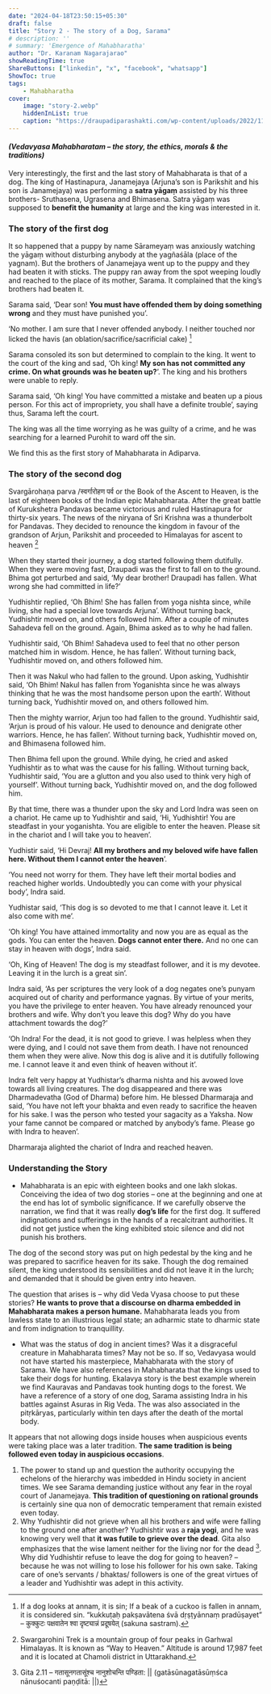 ```yaml
---
date: "2024-04-18T23:50:15+05:30"
draft: false
title: "Story 2 - The story of a Dog, Sarama"
# description: ''
# summary: 'Emergence of Mahabharatha'
author: "Dr. Karanam Nagarajarao"
showReadingTime: true
ShareButtons: ["linkedin", "x", "facebook", "whatsapp"]
ShowToc: true
tags:
    - Mahabharatha
cover:
    image: "story-2.webp"
    hiddenInList: true
    caption: "https://draupadiparashakti.com/wp-content/uploads/2022/11/1920px-00005_Janamejaya_and_brothers.jpg"
---
```


#### _(Vedavyasa Mahabharatam – the story, the ethics, morals & the traditions)_

Very interestingly, the first and the last story of Mahabharata is that of a dog. The king of Hastinapura, Janamejaya (Arjuna’s son is Parikshit and his son is Janamejaya) was performing a **satra yāgaṃ** assisted by his three brothers- Sruthasena, Ugrasena and Bhimasena. Satra yāgaṃ was supposed to **benefit the humanity** at large and the king was interested in it.

### **The story of the first dog**

It so happened that a puppy by name Sārameyaṃ was anxiously watching the yāgaṃ without disturbing anybody at the yagñaśāla (place of the yagnam). But the brothers of Janamejaya went up to the puppy and they had beaten it with sticks. The puppy ran away from the spot weeping loudly and reached to the place of its mother, Sarama. It complained that the king’s brothers had beaten it.

Sarama said, ‘Dear son! **You must have offended them by doing something wrong** and they must have punished you’.

‘No mother. I am sure that I never offended anybody. I neither touched nor licked the havis (an oblation/sacrifice/sacrificial cake) [^1]

Sarama consoled its son but determined to complain to the king. It went to the court of the king and sad, ‘Oh king! **My son has not committed any crime. On what grounds was he beaten up?**’. The king and his brothers were unable to reply.

Sarama said, ‘Oh king! You have committed a mistake and beaten up a pious person. For this act of impropriety, you shall have a definite trouble’, saying thus, Sarama left the court.

The king was all the time worrying as he was guilty of a crime, and he was searching for a learned Purohit to ward off the sin.

We find this as the first story of Mahabharata in Adiparva.

### **The story of the second dog**

Svargārohaṇa parva /स्वर्गारोहण पर्व or the Book of the Ascent to Heaven, is the last of eighteen books of the Indian epic Mahabharata. After the great battle of Kurukshetra Pandavas became victorious and ruled Hastinapura for thirty-six years. The news of the niryana of Sri Krishna was a thunderbolt for Pandavas. They decided to renounce the kingdom in favour of the grandson of Arjun, Parikshit and proceeded to Himalayas for ascent to heaven [^2]

When they started their journey, a dog started following them dutifully. When they were moving fast, Draupadi was the first to fall on to the ground. Bhima got perturbed and said, ‘My dear brother! Draupadi has fallen. What wrong she had committed in life?’

Yudhishtir replied, ‘Oh Bhim! She has fallen from yoga nishta since, while living, she had a special love towards Arjuna’. Without turning back, Yudhishtir moved on, and others followed him. After a couple of minutes Sahadeva fell on the ground. Again, Bhima asked as to why he had fallen.

Yudhishtir said, ‘Oh Bhim! Sahadeva used to feel that no other person matched him in wisdom. Hence, he has fallen’. Without turning back, Yudhishtir moved on, and others followed him.

Then it was Nakul who had fallen to the ground. Upon asking, Yudhishtir said, ‘Oh Bhim! Nakul has fallen from Yoganishta since he was always thinking that he was the most handsome person upon the earth’. Without turning back, Yudhishtir moved on, and others followed him.

Then the mighty warrior, Arjun too had fallen to the ground. Yudhishtir said, ‘Arjun is proud of his valour. He used to denounce and denigrate other warriors. Hence, he has fallen’. Without turning back, Yudhishtir moved on, and Bhimasena followed him.

Then Bhima fell upon the ground. While dying, he cried and asked Yudhishtir as to what was the cause for his falling. Without turning back, Yudhishtir said, ‘You are a glutton and you also used to think very high of yourself’. Without turning back, Yudhishtir moved on, and the dog followed him.

By that time, there was a thunder upon the sky and Lord Indra was seen on a chariot. He came up to Yudhishtir and said, ‘Hi, Yudhishtir! You are steadfast in your yoganishta. You are eligible to enter the heaven. Please sit in the chariot and I will take you to heaven’.

Yudhistir said, ‘Hi Devraj! **All my brothers and my beloved wife have fallen here. Without them I cannot enter the heaven**’.

‘You need not worry for them. They have left their mortal bodies and reached higher worlds. Undoubtedly you can come with your physical body’, Indra said.

Yudhistar said, ‘This dog is so devoted to me that I cannot leave it. Let it also come with me’.

‘Oh king! You have attained immortality and now you are as equal as the gods. You can enter the heaven. **Dogs cannot enter there.** And no one can stay in heaven with dogs’, Indra said.

‘Oh, King of Heaven! The dog is my steadfast follower, and it is my devotee. Leaving it in the lurch is a great sin’.

Indra said, ‘As per scriptures the very look of a dog negates one’s punyam acquired out of charity and performance yagnas. By virtue of your merits, you have the privilege to enter heaven. You have already renounced your brothers and wife. Why don’t you leave this dog? Why do you have attachment towards the dog?’

‘Oh Indra! For the dead, it is not good to grieve. I was helpless when they were dying, and I could not save them from death. I have not renounced them when they were alive. Now this dog is alive and it is dutifully following me. I cannot leave it and even think of heaven without it’.

Indra felt very happy at Yudhistar’s dharma nishta and his avowed love towards all living creatures. The dog disappeared and there was Dharmadevatha (God of Dharma) before him. He blessed Dharmaraja and said, ‘You have not left your bhakta and even ready to sacrifice the heaven for his sake. I was the person who tested your sagacity as a Yaksha. Now your fame cannot be compared or matched by anybody’s fame. Please go with Indra to heaven’.

Dharmaraja alighted the chariot of Indra and reached heaven.

### **Understanding the Story**

- Mahabharata is an epic with eighteen books and one lakh slokas. Conceiving the idea of two dog stories – one at the beginning and one at the end has lot of symbolic significance. If we carefully observe the narration, we find that it was really **dog’s life** for the first dog. It suffered indignations and sufferings in the hands of a recalcitrant authorities. It did not get justice when the king exhibited stoic silence and did not punish his brothers.

The dog of the second story was put on high pedestal by the king and he was prepared to sacrifice heaven for its sake. Though the dog remained silent, the king understood its sensibilities and did not leave it in the lurch; and demanded that it should be given entry into heaven.

The question that arises is – why did Veda Vyasa choose to put these stories? **He wants to prove that a discourse on dharma embedded in Mahabharata makes a person humane.** Mahabharata leads you from lawless state to an illustrious legal state; an adharmic state to dharmic state and from indignation to tranquillity.

- What was the status of dog in ancient times? Was it a disgraceful creature in Mahabharata times? May not be so. If so, Vedavyasa would not have started his masterpiece, Mahabharata with the story of Sarama. We have also references in Mahabharata that the kings used to take their dogs for hunting. Ekalavya story is the best example wherein we find Kauravas and Pandavas took hunting dogs to the forest. We have a reference of a story of one dog, Sarama assisting Indra in his battles against Asuras in Rig Veda. The was also associated in the pitṛkāryas, particularly within ten days after the death of the mortal body.

It appears that not allowing dogs inside houses when auspicious events were taking place was a later tradition. **The same tradition is being followed even today in auspicious occasions**.

1. The power to stand up and question the authority occupying the echelons of the hierarchy was imbedded in Hindu society in ancient times. We see Sarama demanding justice without any fear in the royal court of Janamejaya. **This tradition of questioning on rational grounds** is certainly sine qua non of democratic temperament that remain existed even today.
2. Why Yudhishtir did not grieve when all his brothers and wife were falling to the ground one after another? Yudhishtir was a **raja yogi**, and he was knowing very well that **it was futile to grieve over the dead**. Gita also emphasizes that the wise lament neither for the living nor for the dead [^3]. Why did Yudhishtir refuse to leave the dog for going to heaven? – because he was not willing to lose his follower for his own sake. Taking care of one’s servants / bhaktas/ followers is one of the great virtues of a leader and Yudhishtir was adept in this activity.

[^1]: If a dog looks at annam, it is sin; If a beak of a cuckoo is fallen in annam, it is considered sin. “kukkuṭaḥ pakṣavātena śvā dṛṣṭyānnaṃ pradūṣayet” – कुक्कुटः पक्षवातेन श्वा दृष्ट्यान्नं प्रदूषयेत् (sakuna sastram).

[^2]: Swargarohini Trek is a mountain group of four peaks in Garhwal Himalayas. It is known as “Way to Heaven.” Altitude is around 17,987 feet and it is located at Chamoli district in Uttarakhand.

[^3]: Gita 2.11 – गतासूनगतासूंश्च नानुशोचन्ति पण्डिता: || (gatāsūnagatāsūṃśca nānuśocanti paṇḍitā: ||)